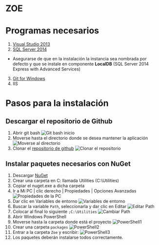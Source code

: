 ZOE
===

#  Programas necesarios
1. [Visual Studio 2013](http://www.visualstudio.com/en-us/news/vs2013-community-vs.aspx)
2. [SQL Server 2014](http://msdn.microsoft.com/en-us/evalcenter/dn434042.aspx)
  - Asegurarse de que en la instalación la instancia sea nombrada por defecto
  y que se instale en componente **LocalDB** (SQL Server 2014 Express with Advanced Services)
3. [Git for Windows](http://git-scm.com/download/win)
4. IIS

# Pasos para la instalación
## Descargar el repositorio de Github
1. Abrir git bash
   ![Git bash inicio](http://res.cloudinary.com/dodpsiyv0/image/upload/v1416579669/Captura_tpidhx.png)
2. Moverse hasta el directorio donde se desea mantener la aplicación
   ![Moverse al directorio](http://res.cloudinary.com/dodpsiyv0/image/upload/v1416579844/Captura1_rfydz5.png)
3. Clonar el [repositorio de github](https://github.com/efgm1024/ZOE)
   ![Clonar el repositorio](http://res.cloudinary.com/dodpsiyv0/image/upload/v1416580035/Captura2_sv3maa.png)

## Instalar paquetes necesarios con NuGet
1. Descargar [NuGet](http://nuget.org/nuget.exe)
2. Crear una carpeta en C: llamada Utilities (C:\Utilities)
3. Copiar el nuget.exe a dicha carpeta
4. Ir a Mi PC | clic derecho | Propiedades | Opciones Avanzadas
   ![Propiedades de la PC](http://res.cloudinary.com/dodpsiyv0/image/upload/v1416614602/Captura3_jpxjte.png)
5. Dar clic en Variables de entorno
   ![Variables de entorno](http://res.cloudinary.com/dodpsiyv0/image/upload/v1416615136/Captura4_pmfgto.png)
6. Buscar la variable `Path`, seleccionarla y dar clic en Editar
   ![Editar Path](http://res.cloudinary.com/dodpsiyv0/image/upload/v1416615435/Captura5_cfq9pn.png)
7. Colocar al final lo siguiente `;C:\Utilities`
   ![Cambiar Path](http://res.cloudinary.com/dodpsiyv0/image/upload/v1416615649/Captura6_ot8vfr.png)
8. Abrir Windows PowerShell
9. Moverse hasta la carpeta donde está el proyecto
   ![PowerShell1](http://res.cloudinary.com/dodpsiyv0/image/upload/v1416616411/Captura7_gwfu8n.png)
10. Crear una carpeta `packages`
   ![PowerShell2](http://res.cloudinary.com/dodpsiyv0/image/upload/v1416616532/Captura8_wbgiuf.png)
11. Entrar a la carpeta `Zoe` y escribir:
   ![PowerShell3](http://res.cloudinary.com/dodpsiyv0/image/upload/v1416617125/Captura9_kcgrto.png)
12. Los paquetes deberán instalarse todos correctamente.
